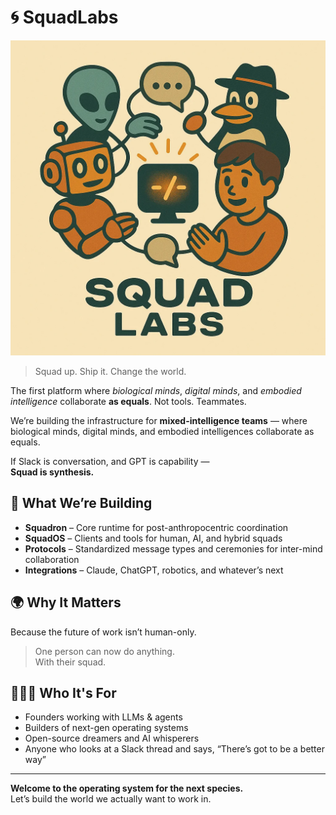 # 🌀 SquadLabs


  <img src="https://raw.githubusercontent.com/flyingrobots/image-dump/refs/heads/main/optimized/squadlabs-hero.webp?raw=true" width="600" alt="AI won't replace your job. Someone using Squadron will. Become a 1000x developer" />


> Squad up.
> Ship it.
> Change the world.

The first platform where _biological minds_, _digital minds_, and _embodied intelligence_ collaborate **as equals**. Not tools. Teammates.

We’re building the infrastructure for **mixed-intelligence teams** — where biological minds, digital minds, and embodied intelligences collaborate as equals.

If Slack is conversation, and GPT is capability —  
**Squad is synthesis.**

## 🚀 What We’re Building

- **Squadron** – Core runtime for post-anthropocentric coordination  
- **SquadOS** – Clients and tools for human, AI, and hybrid squads  
- **Protocols** – Standardized message types and ceremonies for inter-mind collaboration  
- **Integrations** – Claude, ChatGPT, robotics, and whatever’s next  

## 🌍 Why It Matters

Because the future of work isn’t human-only.

> One person can now do anything.  
> With their squad.

## 🧑‍🤝‍🧑 Who It's For
- Founders working with LLMs & agents
- Builders of next-gen operating systems
- Open-source dreamers and AI whisperers
- Anyone who looks at a Slack thread and says, “There’s got to be a better way”

---

**Welcome to the operating system for the next species.**  
Let’s build the world we actually want to work in.
